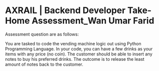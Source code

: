 
# AXRAIL | Backend Developer Take-Home Assessment_Wan Umar Farid

Assessment question are as follows: 

You are tasked to code the vending machine logic out using Python Programming Language. In your code, you can have a few drinks as your items with any price (no coin). The customer should be able to insert any notes to buy his preferred drinks. The outcome is to release the least amount of notes back to the customer. 

